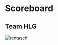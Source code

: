 # Scoreboard
## Team HLG

![rentasctf](https://github.com/warlocksmurf/localctf-writeups/assets/121353711/6c31fa74-9d12-4a33-a379-8d5ecdf7516b)
